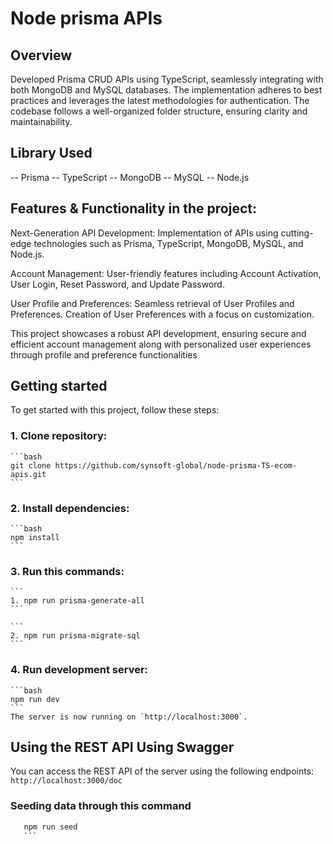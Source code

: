 # Node prisma APIs

## Overview
Developed Prisma CRUD APIs using TypeScript, seamlessly integrating with both MongoDB and MySQL databases. The implementation adheres to best practices and leverages the latest methodologies for authentication. The codebase follows a well-organized folder structure, ensuring clarity and maintainability.

## Library Used
-- Prisma
-- TypeScript
-- MongoDB
-- MySQL
-- Node.js

## Features & Functionality in the project:

Next-Generation API Development:
 Implementation of APIs using cutting-edge technologies such as Prisma, TypeScript, MongoDB, MySQL, and Node.js.

Account Management:
 User-friendly features including Account Activation, User Login, Reset Password, and Update Password.

User Profile and Preferences:
 Seamless retrieval of User Profiles and Preferences.
 Creation of User Preferences with a focus on customization.

This project showcases a robust API development, ensuring secure and efficient account management along with personalized user experiences through profile and preference functionalities

## Getting started

To get started with this project, follow these steps:

### 1. Clone repository:
    ```bash
    git clone https://github.com/synsoft-global/node-prisma-TS-ecom-apis.git
    ```

### 2. Install dependencies:
    ```bash
    npm install
    ```

### 3. Run this commands:
    ```
    1. npm run prisma-generate-all
    ```

    ```
    2. npm run prisma-migrate-sql
    ```

### 4. Run development server:
    ```bash
    npm run dev
    ```
    The server is now running on `http://localhost:3000`.
    

## Using the REST API Using Swagger
You can access the REST API of the server using the following endpoints:
`http://localhost:3000/doc`


### Seeding data through this command
 ```bash
    npm run seed
    ```